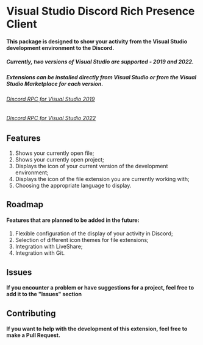 # Visual Studio Discord Rich Presence Client
#### This package is designed to show your activity from the Visual Studio development environment to the Discord.
##### Currently, two versions of Visual Studio are supported - 2019 and 2022.
##### Extensions can be installed directly from Visual Studio or from the Visual Studio Marketplace for each version.
###### [Discord RPC for Visual Studio 2019](https://marketplace.visualstudio.com/items?itemName=Ryavel.vsdrp2019)
###### [Discord RPC for Visual Studio 2022](https://marketplace.visualstudio.com/items?itemName=Ryavel.vsdrp2022)

## Features
1. Shows your currently open file;
2. Shows your currently open project;
3. Displays the icon of your current version of the development environment;
4. Displays the icon of the file extension you are currently working with;
5. Choosing the appropriate language to display.

## Roadmap
#### Features that are planned to be added in the future:
1. Flexible configuration of the display of your activity in Discord;
2. Selection of different icon themes for file extensions;
3. Integration with LiveShare;
4. Integration with Git.

## Issues
#### If you encounter a problem or have suggestions for a project, feel free to add it to the "Issues" section

## Contributing
#### If you want to help with the development of this extension, feel free to make a Pull Request.
